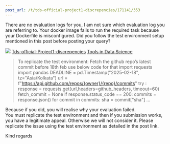 ```yaml
---
post_url: /t/tds-official-project1-discrepencies/171141/353
---
```

There are no evaluation logs for you, I am not sure which evaluation log you are referring to. Your docker image fails to run the required task because your Dockerfile is misconfigured. Did you follow the test environment setup mentioned in this post before posting your query?

![](https://dub1.discourse-cdn.com/flex013/user_avatar/discourse.onlinedegree.iitm.ac.in/carlton/48/56317_2.png)
[Tds-official-Project1-discrepencies](https://discourse.onlinedegree.iitm.ac.in/t/tds-official-project1-discrepencies/171141/316) [Tools in Data Science](/c/courses/tds-kb/34)

> To replicate the test environment:
> Fetch the github repo’s latest commit before 18th feb use below code for that
> import requests
> import pandas
> DEADLINE = pd.Timestamp("2025-02-18", tz="Asia/Kolkata")
> url = f"https://api.github.com/repos/{owner}/{repo}/commits"
> try :
> response = requests.get(url,headers=github\_headers, timeout=60)
> fetch\_commit = None
> if response.status\_code == 200:
> commits = response.json()
> for commit in commits:
> sha = commit["sha"]
> …

Because if you did, you will realise why your evaluation failed.  
You must replicate the test environment and then if you submission works, you have a legitimate appeal. Otherwise we will not consider it. Please replicate the issue using the test environment as detailed in the post link.

Kind regards